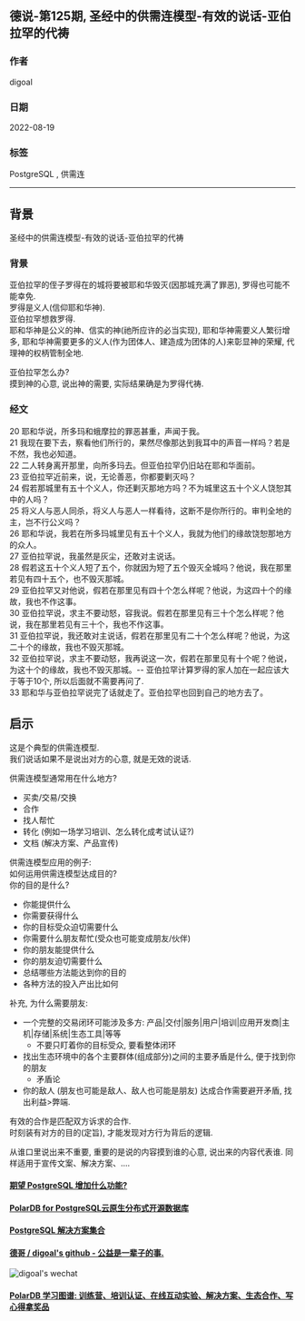 ## 德说-第125期, 圣经中的供需连模型-有效的说话-亚伯拉罕的代祷         
                  
### 作者                  
digoal                  
                  
### 日期                  
2022-08-19                 
                  
### 标签                  
PostgreSQL , 供需连            
                  
----                  
                  
## 背景      
  
圣经中的供需连模型-有效的说话-亚伯拉罕的代祷    
  
### 背景  
亚伯拉罕的侄子罗得在的城将要被耶和华毁灭(因那城充满了罪恶), 罗得也可能不能幸免.   
罗得是义人(信仰耶和华神).   
亚伯拉罕想救罗得.   
耶和华神是公义的神、信实的神(祂所应许的必当实现), 耶和华神需要义人繁衍增多, 耶和华神需要更多的义人(作为团体人、建造成为团体的人)来彰显神的荣耀, 代理神的权柄管制全地.   
  
亚伯拉罕怎么办?   
摸到神的心意, 说出神的需要, 实际结果确是为罗得代祷.   
  
### 经文  
20 耶和华说，所多玛和蛾摩拉的罪恶甚重，声闻于我。  
21 我现在要下去，察看他们所行的，果然尽像那达到我耳中的声音一样吗？若是不然，我也必知道。  
22 二人转身离开那里，向所多玛去。但亚伯拉罕仍旧站在耶和华面前。  
23 亚伯拉罕近前来，说，无论善恶，你都要剿灭吗？  
24 假若那城里有五十个义人，你还剿灭那地方吗？不为城里这五十个义人饶恕其中的人吗？  
25 将义人与恶人同杀，将义人与恶人一样看待，这断不是你所行的。审判全地的主，岂不行公义吗？  
26 耶和华说，我若在所多玛城里见有五十个义人，我就为他们的缘故饶恕那地方的众人。  
27 亚伯拉罕说，我虽然是灰尘，还敢对主说话。  
28 假若这五十个义人短了五个，你就因为短了五个毁灭全城吗？他说，我在那里若见有四十五个，也不毁灭那城。  
29 亚伯拉罕又对他说，假若在那里见有四十个怎么样呢？他说，为这四十个的缘故，我也不作这事。  
30 亚伯拉罕说，求主不要动怒，容我说。假若在那里见有三十个怎么样呢？他说，我在那里若见有三十个，我也不作这事。  
31 亚伯拉罕说，我还敢对主说话，假若在那里见有二十个怎么样呢？他说，为这二十个的缘故，我也不毁灭那城。  
32 亚伯拉罕说，求主不要动怒，我再说这一次，假若在那里见有十个呢？他说，为这十个的缘故，我也不毁灭那城。-- 亚伯拉罕计算罗得的家人加在一起应该大于等于10个, 所以后面就不需要再问了.   
33 耶和华与亚伯拉罕说完了话就走了。亚伯拉罕也回到自己的地方去了。  
  
## 启示   
这是个典型的供需连模型.    
我们说话如果不是说出对方的心意, 就是无效的说话.    
  
供需连模型通常用在什么地方?    
- 买卖/交易/交换   
- 合作   
- 找人帮忙   
- 转化 (例如一场学习培训、怎么转化成考试认证?)   
- 文档 (解决方案、产品宣传)  
  
供需连模型应用的例子:   
如何运用供需连模型达成目的?   
你的目的是什么?   
- 你能提供什么  
- 你需要获得什么  
- 你的目标受众迫切需要什么  
- 你需要什么朋友帮忙(受众也可能变成朋友/伙伴)  
- 你的朋友能提供什么  
- 你的朋友迫切需要什么  
- 总结哪些方法能达到你的目的  
- 各种方法的投入产出比如何  
  
补充, 为什么需要朋友:   
- 一个完整的交易闭环可能涉及多方: 产品|交付|服务|用户|培训|应用开发商|主机|存储|系统|生态工具|等等    
    - 不要只盯着你的目标受众, 要看整体闭环     
- 找出生态环境中的各个主要群体(组成部分)之间的主要矛盾是什么, 便于找到你的朋友   
    - 矛盾论   
- 你的敌人 (朋友也可能是敌人、敌人也可能是朋友) 达成合作需要避开矛盾, 找出利益>弊端.    
  
有效的合作是匹配双方诉求的合作.    
时刻装有对方的目的(定旨), 才能发现对方行为背后的逻辑.  
  
从谁口里说出来不重要, 重要的是说的内容摸到谁的心意, 说出来的内容代表谁. 同样适用于宣传文案、解决方案、....     
  
  
#### [期望 PostgreSQL 增加什么功能?](https://github.com/digoal/blog/issues/76 "269ac3d1c492e938c0191101c7238216")
  
  
#### [PolarDB for PostgreSQL云原生分布式开源数据库](https://github.com/ApsaraDB/PolarDB-for-PostgreSQL "57258f76c37864c6e6d23383d05714ea")
  
  
#### [PostgreSQL 解决方案集合](https://yq.aliyun.com/topic/118 "40cff096e9ed7122c512b35d8561d9c8")
  
  
#### [德哥 / digoal's github - 公益是一辈子的事.](https://github.com/digoal/blog/blob/master/README.md "22709685feb7cab07d30f30387f0a9ae")
  
  
![digoal's wechat](../pic/digoal_weixin.jpg "f7ad92eeba24523fd47a6e1a0e691b59")
  
  
#### [PolarDB 学习图谱: 训练营、培训认证、在线互动实验、解决方案、生态合作、写心得拿奖品](https://www.aliyun.com/database/openpolardb/activity "8642f60e04ed0c814bf9cb9677976bd4")
  
